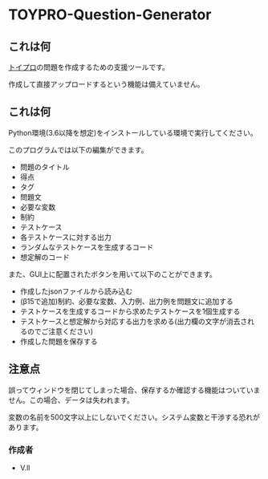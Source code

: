 # TOYPRO-Question-Generator
## これは何
[トイプロ](https://app.toy-pro.net/ "TOYPRO Home")の問題を作成するための支援ツールです。

作成して直接アップロードするという機能は備えていません。
## これは何
Python環境(3.6以降を想定)をインストールしている環境で実行してください。

このプログラムでは以下の編集ができます。

+ 問題のタイトル
+ 得点
+ タグ
+ 問題文
+ 必要な変数
+ 制約
+ テストケース
+ 各テストケースに対する出力
+ ランダムなテストケースを生成するコード
+ 想定解のコード

また、GUI上に配置されたボタンを用いて以下のことができます。

+ 作成したjsonファイルから読み込む
+ (β15で追加)制約、必要な変数、入力例、出力例を問題文に追加する
+ テストケースを生成するコードから求めたテストケースを1個生成する
+ テストケースと想定解から対応する出力を求める(出力欄の文字が消去されるのでご注意ください)
+ 作成した問題を保存する

## 注意点
誤ってウィンドウを閉じてしまった場合、保存するか確認する機能はついていません。この場合、データは失われます。

変数の名前を500文字以上にしないでください。システム変数と干渉する恐れがあります。
### 作成者
+ V.ll
